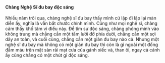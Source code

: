 #### Chàng Nghệ Sĩ đu bay độc sáng

Nhiều năm trôi qua, chàng nghệ sĩ đu bay thấy mình cứ lặp đi lặp lại màn diễn ấy, nghĩa là vẫn bắt chước chính mình. Cũng như mọi nghệ sĩ, chàng cảm thấy khổ tâm vì điều này. Để tìm sự độc sáng, chàng phóng mình vào không trung mà chẳng cần một tấm lưới đỡ phía dưới, chẳng cần một sợi dây an toàn, và cuối cùng, chẳng cần một giàn đu bay nào cả. Nhưng một nghệ sĩ đu bay mà không có một giàn đu bay thì còn là gì ngoài một đống đẫm máu trên mặt sàn rải mạt cưa của gánh xiếc và, than ôi, ngay cả cảnh ấy cũng chẳng có một chút gì độc sáng.

